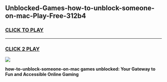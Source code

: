 
## Unblocked-Games-how-to-unblock-someone-on-mac-Play-Free-312b4
<h3>
<a href="https://premium76.site?title=how-to-unblock-someone-on-mac&ref=23A">CLICK TO PLAY</a></h3>
<hr>

<h3>
<a href="https://premium76.site?title=how-to-unblock-someone-on-mac&ref=23A">CLICK 2 PLAY</a>
  
</h3>

<a href="https://premium76.site?title=how-to-unblock-someone-on-mac&ref=23A"><img src="https://clearcache.store/games.png"></a>


**how-to-unblock-someone-on-mac games unblocked: Your Gateway to Fun and Accessible Online Gaming**

